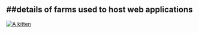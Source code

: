 ##details of farms used to host web applications
---
[![A kitten](https://stdsoinventory0001.blob.core.windows.net/mdwikiimages/master-yoda-vector.png/g/400/400)](https://stdsoinventory0001.blob.core.windows.net/mdwikiimages/master-yoda-vector.png)
